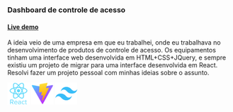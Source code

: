 ### Dashboard de controle de acesso

#### [Live demo](https://gabrielbonassi1.github.io/dashboard-access-control/)

A ideia veio de uma empresa em que eu trabalhei, onde eu trabalhava no desenvolvimento de produtos de controle de acesso. Os equipamentos tinham uma interface web desenvolvida em HTML+CSS+JQuery, e sempre existiu um projeto de migrar para uma interface desenvolvida em React. Resolvi fazer um projeto pessoal com minhas ideias sobre o assunto.

<img src="./markdown_icons/react_logo.svg" width="50" height="50" alt="React"> <img src="./markdown_icons/vite_logo.svg" width="50" height="50" alt="Vite"> <img src="./markdown_icons/tailwind_logo.svg" width="50" height="50" alt="Tailwind CSS">